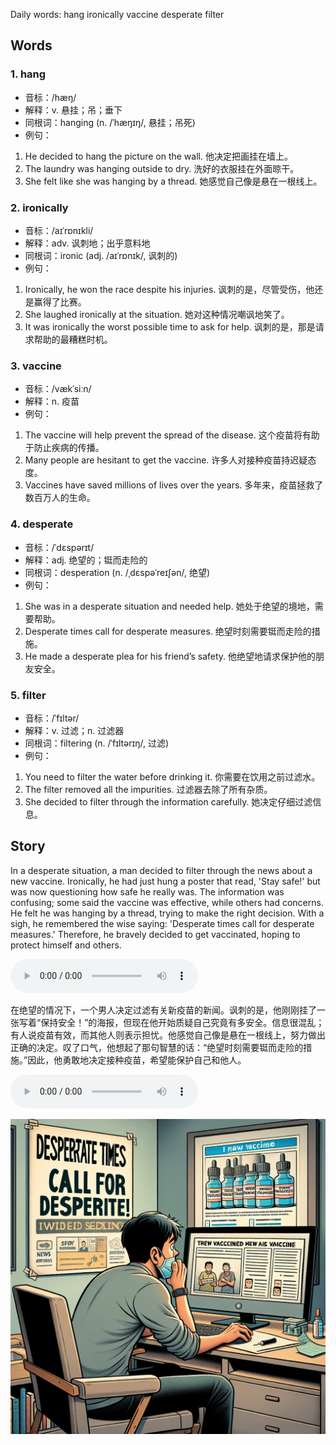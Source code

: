 Daily words: hang ironically vaccine desperate filter

## Words
### 1. hang
- 音标：/hæŋ/ <span style="cursor: pointer;" onclick="document.getElementById('audio-player-1').play()"><i class="fas fa-volume-up"></i></span>
<audio id="audio-player-1" src="audios/words/hang.mp3" style="display:none;"></audio>
- 解释：v. 悬挂；吊；垂下
- 同根词：hanging (n. /ˈhæŋɪŋ/, 悬挂；吊死)
- 例句：
1. He decided to hang the picture on the wall. 
他决定把画挂在墙上。
2. The laundry was hanging outside to dry. 
洗好的衣服挂在外面晾干。
3. She felt like she was hanging by a thread. 
她感觉自己像是悬在一根线上。

### 2. ironically
- 音标：/aɪˈrɒnɪkli/ <span style="cursor: pointer;" onclick="document.getElementById('audio-player-2').play()"><i class="fas fa-volume-up"></i></span>
<audio id="audio-player-2" src="audios/words/ironically.mp3" style="display:none;"></audio>
- 解释：adv. 讽刺地；出乎意料地
- 同根词：ironic (adj. /aɪˈrɒnɪk/, 讽刺的)
- 例句：
1. Ironically, he won the race despite his injuries. 
讽刺的是，尽管受伤，他还是赢得了比赛。
2. She laughed ironically at the situation. 
她对这种情况嘲讽地笑了。
3. It was ironically the worst possible time to ask for help. 
讽刺的是，那是请求帮助的最糟糕时机。

### 3. vaccine
- 音标：/vækˈsiːn/ <span style="cursor: pointer;" onclick="document.getElementById('audio-player-3').play()"><i class="fas fa-volume-up"></i></span>
<audio id="audio-player-3" src="audios/words/vaccine.mp3" style="display:none;"></audio>
- 解释：n. 疫苗
- 例句：
1. The vaccine will help prevent the spread of the disease. 
这个疫苗将有助于防止疾病的传播。
2. Many people are hesitant to get the vaccine. 
许多人对接种疫苗持迟疑态度。
3. Vaccines have saved millions of lives over the years. 
多年来，疫苗拯救了数百万人的生命。

### 4. desperate
- 音标：/ˈdɛspərɪt/ <span style="cursor: pointer;" onclick="document.getElementById('audio-player-4').play()"><i class="fas fa-volume-up"></i></span>
<audio id="audio-player-4" src="audios/words/desperate.mp3" style="display:none;"></audio>
- 解释：adj. 绝望的；铤而走险的
- 同根词：desperation (n. /ˌdɛspəˈreɪʃən/, 绝望)
- 例句：
1. She was in a desperate situation and needed help. 
她处于绝望的境地，需要帮助。
2. Desperate times call for desperate measures. 
绝望时刻需要铤而走险的措施。
3. He made a desperate plea for his friend’s safety. 
他绝望地请求保护他的朋友安全。

### 5. filter
- 音标：/ˈfɪltər/ <span style="cursor: pointer;" onclick="document.getElementById('audio-player-5').play()"><i class="fas fa-volume-up"></i></span>
<audio id="audio-player-5" src="audios/words/filter.mp3" style="display:none;"></audio>
- 解释：v. 过滤；n. 过滤器
- 同根词：filtering (n. /ˈfɪltərɪŋ/, 过滤)
- 例句：
1. You need to filter the water before drinking it. 
你需要在饮用之前过滤水。
2. The filter removed all the impurities. 
过滤器去除了所有杂质。
3. She decided to filter through the information carefully. 
她决定仔细过滤信息。

## Story
In a desperate situation, a man decided to filter through the news about a new vaccine. Ironically, he had just hung a poster that read, 'Stay safe!' but was now questioning how safe he really was. The information was confusing; some said the vaccine was effective, while others had concerns. He felt he was hanging by a thread, trying to make the right decision. With a sigh, he remembered the wise saying: 'Desperate times call for desperate measures.' Therefore, he bravely decided to get vaccinated, hoping to protect himself and others.

<audio controls>
  <source src="./audios/story/2024-10-28-english.mp3" type="audio/mpeg">
  你的浏览器不支持音频元素。
</audio>
  

在绝望的情况下，一个男人决定过滤有关新疫苗的新闻。讽刺的是，他刚刚挂了一张写着“保持安全！”的海报，但现在他开始质疑自己究竟有多安全。信息很混乱；有人说疫苗有效，而其他人则表示担忧。他感觉自己像是悬在一根线上，努力做出正确的决定。叹了口气，他想起了那句智慧的话：“绝望时刻需要铤而走险的措施。”因此，他勇敢地决定接种疫苗，希望能保护自己和他人。

<audio controls>
  <source src="./audios/story/2024-10-28-chinese.mp3" type="audio/mpeg">
  你的浏览器不支持音频元素。
</audio>
  

![story](./images/2024-10-28.png)

